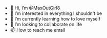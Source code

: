 - 👋 Hi, I’m @MaxOutGirl8
- 👀 I’m interested in everything I shouldn't be
- 🌱 I’m currently learning how to love myself
- 💞️ I’m looking to collaborate on life
- 📫 How to reach me email

<!---
MaxOutGirl8/MaxOutGirl8 is a ✨ special ✨ repository because its `README.md` (this file) appears on your GitHub profile.
You can click the Preview link to take a look at your changes.
--->
